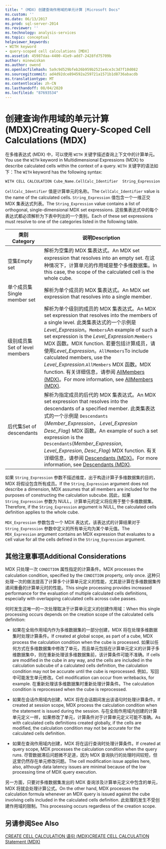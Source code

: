 ```yaml
---
title: " (MDX) 创建查询作用域的单元计算 |Microsoft Docs"
ms.custom: ''
ms.date: 06/13/2017
ms.prod: sql-server-2014
ms.reviewer: ''
ms.technology: analysis-services
ms.topic: conceptual
helpviewer_keywords:
- WITH keyword
- query-scoped cell calculations [MDX]
ms.assetid: 45987daa-4400-41e9-add7-2428fd75709b
author: minewiskan
ms.author: owend
ms.openlocfilehash: 5a9c9d529bfeb26b959b2521e4ce3c3d7f10d082
ms.sourcegitcommit: ad4d92dce894592a259721a1571b1d8736abacdb
ms.translationtype: MT
ms.contentlocale: zh-CN
ms.lasthandoff: 08/04/2020
ms.locfileid: "87693534"
---
```

# <a name="creating-query-scoped-cell-calculations-mdx"></a><span data-ttu-id="ebca5-102">创建查询作用域的单元计算 (MDX)</span><span class="sxs-lookup"><span data-stu-id="ebca5-102">Creating Query-Scoped Cell Calculations (MDX)</span></span>
  <span data-ttu-id="ebca5-103">在多维表达式 (MDX) 中，可以使用 `WITH` 关键字描述查询上下文中的计算单元。</span><span class="sxs-lookup"><span data-stu-id="ebca5-103">You use the `WITH` keyword in Multidimensional Expressions (MDX) to describe calculated cells within the context of a query.</span></span> <span data-ttu-id="ebca5-104">`WITH` 关键字的语法如下：</span><span class="sxs-lookup"><span data-stu-id="ebca5-104">The `WITH` keyword has the following syntax:</span></span>  
  
```  
WITH CELL CALCULATION Cube_Name.CellCalc_Identifier  String_Expression  
```  
  
 <span data-ttu-id="ebca5-105">`CellCalc_Identifier` 值是计算单元的名称。</span><span class="sxs-lookup"><span data-stu-id="ebca5-105">The `CellCalc_Identifier` value is the name of the calculated cells.</span></span> <span data-ttu-id="ebca5-106">`String_Expression` 值包含一个一维正交 MDX 集表达式列表。</span><span class="sxs-lookup"><span data-stu-id="ebca5-106">The `String_Expression` value contains a list of orthogonal, single-dimensional MDX set expressions.</span></span> <span data-ttu-id="ebca5-107">这些集表达式中的每个表达式都必须解析为下表中列出的一个类别。</span><span class="sxs-lookup"><span data-stu-id="ebca5-107">Each of these set expressions must resolve to one of the categories listed in the following table.</span></span>  
  
|<span data-ttu-id="ebca5-108">类别</span><span class="sxs-lookup"><span data-stu-id="ebca5-108">Category</span></span>|<span data-ttu-id="ebca5-109">说明</span><span class="sxs-lookup"><span data-stu-id="ebca5-109">Description</span></span>|  
|--------------|-----------------|  
|<span data-ttu-id="ebca5-110">空集</span><span class="sxs-lookup"><span data-stu-id="ebca5-110">Empty set</span></span>|<span data-ttu-id="ebca5-111">解析为空集的 MDX 集表达式。</span><span class="sxs-lookup"><span data-stu-id="ebca5-111">An MDX set expression that resolves into an empty set.</span></span> <span data-ttu-id="ebca5-112">在这种情况下，计算单元的作用域是整个多维数据集。</span><span class="sxs-lookup"><span data-stu-id="ebca5-112">In this case, the scope of the calculated cell is the whole cube.</span></span>|  
|<span data-ttu-id="ebca5-113">单个成员集</span><span class="sxs-lookup"><span data-stu-id="ebca5-113">Single member set</span></span>|<span data-ttu-id="ebca5-114">解析为单个成员的 MDX 集表达式。</span><span class="sxs-lookup"><span data-stu-id="ebca5-114">An MDX set expression that resolves into a single member.</span></span>|  
|<span data-ttu-id="ebca5-115">级别成员集</span><span class="sxs-lookup"><span data-stu-id="ebca5-115">Set of level members</span></span>|<span data-ttu-id="ebca5-116">解析为单个级别的成员的 MDX 集表达式。</span><span class="sxs-lookup"><span data-stu-id="ebca5-116">An MDX set expression that resolves into the members of a single level.</span></span> <span data-ttu-id="ebca5-117">此类集表达式的一个示例是*Level_Expression*。`Members`</span><span class="sxs-lookup"><span data-stu-id="ebca5-117">An example of such a set expression is the *Level_Expression*.`Members`</span></span> <span data-ttu-id="ebca5-118">MDX 函数。</span><span class="sxs-lookup"><span data-stu-id="ebca5-118">MDX function.</span></span> <span data-ttu-id="ebca5-119">若要包括计算成员，请使用*Level_Expression*。`AllMembers`</span><span class="sxs-lookup"><span data-stu-id="ebca5-119">To include calculated members, use the *Level_Expression*.`AllMembers`</span></span> <span data-ttu-id="ebca5-120">MDX 函数。</span><span class="sxs-lookup"><span data-stu-id="ebca5-120">MDX function.</span></span> <span data-ttu-id="ebca5-121">有关详细信息，请参阅 [AllMembers (MDX)](/sql/mdx/allmembers-mdx)。</span><span class="sxs-lookup"><span data-stu-id="ebca5-121">For more information, see [AllMembers &#40;MDX&#41;](/sql/mdx/allmembers-mdx).</span></span>|  
|<span data-ttu-id="ebca5-122">后代集</span><span class="sxs-lookup"><span data-stu-id="ebca5-122">Set of descendants</span></span>|<span data-ttu-id="ebca5-123">解析为指定成员的后代的 MDX 集表达式。</span><span class="sxs-lookup"><span data-stu-id="ebca5-123">An MDX set expression that resolves into the descendants of a specified member.</span></span> <span data-ttu-id="ebca5-124">此类集表达式的一个示例是 `Descendants` (*Member_Expression*， *Level_Expresion* *Desc_Flag*) MDX 函数。</span><span class="sxs-lookup"><span data-stu-id="ebca5-124">An example of such a set expression is the `Descendants`(*Member_Expression*, *Level_Expresion*, *Desc_Flag*) MDX function.</span></span> <span data-ttu-id="ebca5-125">有关详细信息，请参阅 [Descendants (MDX)](/sql/mdx/descendants-mdx)。</span><span class="sxs-lookup"><span data-stu-id="ebca5-125">For more information, see [Descendants &#40;MDX&#41;](/sql/mdx/descendants-mdx).</span></span>|  
  
 <span data-ttu-id="ebca5-126">如果 `String_Expression` 参数不描述维度，出于构造计算子多维数据集的目的，MDX 将假设包含所有成员。</span><span class="sxs-lookup"><span data-stu-id="ebca5-126">If the `String_Expression` argument does not describe a dimension, MDX assumes that all members are included for the purposes of constructing the calculation subcube.</span></span> <span data-ttu-id="ebca5-127">因此，如果 `String_Expression` 参数为 NULL，计算单元的定义将应用于整个多维数据集。</span><span class="sxs-lookup"><span data-stu-id="ebca5-127">Therefore, if the `String_Expression` argument is NULL, the calculated cells definition applies to the whole cube.</span></span>  
  
 <span data-ttu-id="ebca5-128">`MDX_Expression` 参数包含一个 MDX 表达式，该表达式的计算结果对于 `String_Expression` 参数中定义的所有单元均为某个单元值。</span><span class="sxs-lookup"><span data-stu-id="ebca5-128">The `MDX_Expression` argument contains an MDX expression that evaluates to a cell value for all the cells defined in the `String_Expression` argument.</span></span>  
  
## <a name="additional-considerations"></a><span data-ttu-id="ebca5-129">其他注意事项</span><span class="sxs-lookup"><span data-stu-id="ebca5-129">Additional Considerations</span></span>  
 <span data-ttu-id="ebca5-130">MDX 只处理一次 `CONDITION` 属性指定的计算条件。</span><span class="sxs-lookup"><span data-stu-id="ebca5-130">MDX processes the calculation condition, specified by the `CONDITION` property, only once.</span></span> <span data-ttu-id="ebca5-131">这种只处理一次的做法提高了计算多个计算单元定义的性能，尤其是计算在多维数据集传递间重叠的计算单元时的性能。</span><span class="sxs-lookup"><span data-stu-id="ebca5-131">This single processing provides increased performance for the evaluation of multiple calculated cells definitions, especially with overlapping calculated cells across cube passes.</span></span>  
  
 <span data-ttu-id="ebca5-132">何时发生这唯一的一次处理取决于计算单元定义的创建作用域：</span><span class="sxs-lookup"><span data-stu-id="ebca5-132">When this single processing occurs depends on the creation scope of the calculated cells definition:</span></span>  
  
-   <span data-ttu-id="ebca5-133">如果在全局作用域内作为多维数据集的一部分创建，MDX 将在处理多维数据集时处理计算条件。</span><span class="sxs-lookup"><span data-stu-id="ebca5-133">If created at global scope, as part of a cube, MDX process the calculation condition when the cube is processed.</span></span> <span data-ttu-id="ebca5-134">如果以任何方式在多维数据集中修改了单元，而且单元包括在计算单元定义的计算子多维数据集中，则在重新处理该多维数据集前，该计算条件可能不准确。</span><span class="sxs-lookup"><span data-stu-id="ebca5-134">If cells are modified in the cube in any way, and the cells are included in the calculation subcube of a calculated cells definition, the calculation condition may not be accurate until the cube is reprocessed.</span></span> <span data-ttu-id="ebca5-135">例如，写回中可能发生单元修改。</span><span class="sxs-lookup"><span data-stu-id="ebca5-135">Cell modification can occur from writebacks, for example.</span></span> <span data-ttu-id="ebca5-136">在重新处理该多维数据集时重新处理计算条件。</span><span class="sxs-lookup"><span data-stu-id="ebca5-136">The calculation condition is reprocessed when the cube is reprocessed.</span></span>  
  
-   <span data-ttu-id="ebca5-137">如果在会话作用域内创建，MDX 将在会话期间发出该语句时处理计算条件。</span><span class="sxs-lookup"><span data-stu-id="ebca5-137">If created at session scope, MDX process the calculation condition when the statement is issued during the session.</span></span> <span data-ttu-id="ebca5-138">与在全局作用域内创建的计算单元定义一样，如果修改了单元，计算条件对于计算单元定义可能不准确。</span><span class="sxs-lookup"><span data-stu-id="ebca5-138">As with calculated cells definitions created globally, if the cells are modified, the calculation condition may not be accurate for the calculated cells definition.</span></span>  
  
-   <span data-ttu-id="ebca5-139">如果在查询作用域内创建，MDX 将在运行查询时处理计算条件。</span><span class="sxs-lookup"><span data-stu-id="ebca5-139">If created at query scope, MDX processes the calculation condition when the query runs.</span></span> <span data-ttu-id="ebca5-140">尽管数据滞后问题微不足道，因为 MDX 查询执行的处理时间较短，但这里仍然存在单元修改问题。</span><span class="sxs-lookup"><span data-stu-id="ebca5-140">The cell modification issue applies here, also, although data latency issues are minimal because of the low processing time of MDX query execution.</span></span>  
  
 <span data-ttu-id="ebca5-141">另一方面，只要对多维数据集发出的 MDX 查询涉及计算单元定义中包含的单元，MDX 将就会处理计算公式。</span><span class="sxs-lookup"><span data-stu-id="ebca5-141">On the other hand, MDX processes the calculation formula whenever an MDX query is issued against the cube involving cells included in the calculated cells definition.</span></span> <span data-ttu-id="ebca5-142">此处理的发生不受创建作用域的限制。</span><span class="sxs-lookup"><span data-stu-id="ebca5-142">This processing occurs regardless of the creation scope.</span></span>  
  
## <a name="see-also"></a><span data-ttu-id="ebca5-143">另请参阅</span><span class="sxs-lookup"><span data-stu-id="ebca5-143">See Also</span></span>  
 [<span data-ttu-id="ebca5-144">CREATE CELL CALCULATION 语句 (MDX)</span><span class="sxs-lookup"><span data-stu-id="ebca5-144">CREATE CELL CALCULATION Statement &#40;MDX&#41;</span></span>](/sql/mdx/mdx-data-definition-create-cell-calculation)  
  
  
